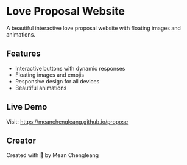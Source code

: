 # Love Proposal Website

A beautiful interactive love proposal website with floating images and animations.

## Features
- Interactive buttons with dynamic responses
- Floating images and emojis
- Responsive design for all devices
- Beautiful animations

## Live Demo
Visit: https://meanchengleang.github.io/propose

## Creator
Created with 💝 by Mean Chengleang
